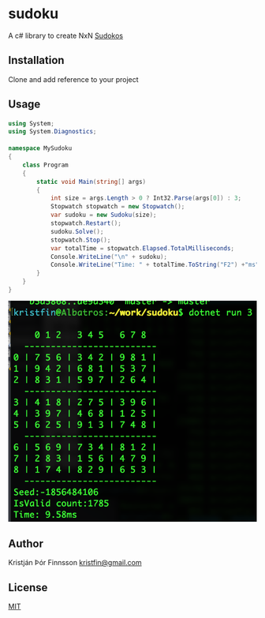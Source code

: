 # sudoku

A c# library to create NxN [Sudokos](https://en.wikipedia.org/wiki/Sudoku/)

## Installation

Clone and add reference to your project

## Usage

```c#
using System;
using System.Diagnostics;

namespace MySudoku
{
    class Program
    {
        static void Main(string[] args)
        {
            int size = args.Length > 0 ? Int32.Parse(args[0]) : 3;
            Stopwatch stopwatch = new Stopwatch();
            var sudoku = new Sudoku(size);
            stopwatch.Restart();
            sudoku.Solve();
            stopwatch.Stop();
            var totalTime = stopwatch.Elapsed.TotalMilliseconds;
            Console.WriteLine("\n" + sudoku);
            Console.WriteLine("Time: " + totalTime.ToString("F2") +"ms");
        }
    }
}
```

![output](doc/output1.png?raw=true "Output")

## Author
Kristján Þór Finnsson <kristfin@gmail.com>


## License
[MIT](https://choosealicense.com/licenses/mit/)
